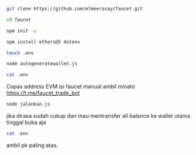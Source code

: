 
```bash
git clone https://github.com/elmeerasay/faucet.git
```

```bash
cd faucet
```

```bash
npm init -y
```

```bash
npm install ethers@5 dotenv
```

```bash
touch .env
```

```bash
node autogeneratewallet.js
```

```bash
cat .env
```

Copas address EVM isi faucet manual ambil minato https://t.me/faucet_trade_bot

```bash
node jalankan.js
```

jika dirasa sudah cukup dan mau mentransfer all balance ke wallet utama tinggal buka aja 

```bash
cat .env
```

ambil pk paling atas.

